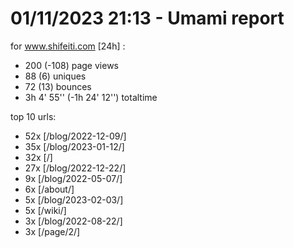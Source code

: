# 01/11/2023 21:13 - Umami report
for www.shifeiti.com [24h] :

 - 200 (-108) page views
 - 88 (6) uniques
 - 72 (13) bounces
 - 3h 4' 55'' (-1h 24' 12'') totaltime


top 10 urls:
 - 52x [/blog/2022-12-09/]
 - 35x [/blog/2023-01-12/]
 - 32x [/]
 - 27x [/blog/2022-12-22/]
 - 9x [/blog/2022-05-07/]
 - 6x [/about/]
 - 5x [/blog/2023-02-03/]
 - 5x [/wiki/]
 - 3x [/blog/2022-08-22/]
 - 3x [/page/2/]


